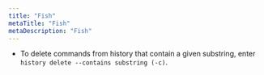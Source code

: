 ```yaml
---
title: "Fish"
metaTitle: "Fish"
metaDescription: "Fish"
---
```


- To delete commands from history that contain a given substring, enter `history delete --contains substring (-c)`.
